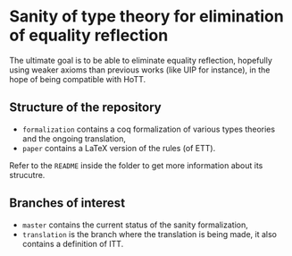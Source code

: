# Sanity of type theory for elimination of equality reflection

The ultimate goal is to be able to eliminate equality reflection, hopefully using weaker axioms than previous works (like UIP for instance), in the hope of being compatible with HoTT.

## Structure of the repository

* `formalization` contains a coq formalization of various types theories and the ongoing translation,
* `paper` contains a LaTeX version of the rules (of ETT).

Refer to the `README` inside the folder to get more information about its strucutre.

## Branches of interest

* `master` contains the current status of the sanity formalization,
* `translation` is the branch where the translation is being made, it also contains a definition of ITT.
